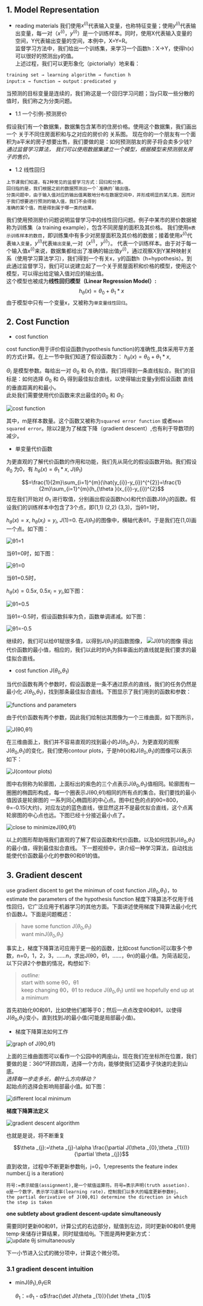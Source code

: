 
## 1. Model Representation
+ reading materials
  我们使用$x^{(i)}$代表输入变量，也称特征变量；使用$y^{(i)}$代表输出变量，每一对（$x^{(i)}$，$y^{(i)}$）是一个训练样本。同时，使用X代表输入变量的空间，Y代表输出变量的空间，本例中，X=Y=R。<br>
  监督学习方法中，我们给出一个训练集，来学习一个函数h：X→Y，使得h(x)可以很好的预测出y的值。<br>
  上述过程，我们可以更形象化（pictorially）地来看：
```
training set → learning algorithm → function h
input:x → function → output：predicated y
```

当预测的目标变量是连续的，我们称这是一个回归学习问题；当y只取一些分散的值时，我们称之为分类问题。


+ 1.1 一个引例-预测房价

假设我们有一个数据集，数据集包含某市的住房价格。使用这个数据集，我们画出一个 关于不同住房面积和与之对应的房价的 关系图。
现在你的一个朋友有一个面积为a平米的房子想要出售，我们要做的是：如何预测朋友的房子将会卖多少钱?<br>
*通过监督学习算法， 我们可以使用数据集建立一个模型，根据模型来预测朋友房子的售价。*

+ 1.2 线性回归

```
上节课我们知道，有2种常见的监督学习方式：回归和分类。
回归指的是，我们根据之前的数据预测出一个`准确的`输出值。
分类问题中，由于输入值对应的输出值离散地分布在数据空间中，并形成明显的某几类，因而对于我们想要进行预测的输入值，我们不会得到
准确的某个值，而是得到属于哪一类的结果。

```
我们使用预测房价问题说明监督学习中的线性回归问题。例子中某市的房价数据被称为训练集（a training example），包含不同房屋的面积及其价格。
我们使用`m表示训练样本的数目`，即训练集中有多少对房屋面积及其价格的数据；接着使用$x^{(i)}$代表`输入变量`，$y^{(i)}$代表`输出变量`,一对（$x^{(i)}$，$y^{(i)}$）。
代表一个训练样本。由于对于每一个输入值$x^{(i)}$来说，数据集都给出了准确的输出值$y^{(i)}$，通过观察X到Y某种映射关系（使用学习算法学习），我们得到一个有关x，y的函数h（h=hypothesis）。到此通过监督学习，我们可以说建立起了一个关于房屋面积和价格的模型，使用这个模型，可以得出给定输入值对应的输出值。<br>
这个模型也被成为**线性回归模型（Linear Regression Model）:**
$$h_{\theta }(x)=\theta _{0}+\theta _{1}*x$$
由于模型中只有一个变量x，又被称为`单变量线性回归`。 

## 2. Cost Function
+ cost function 

cost function用于评价假设函数(hypothesis function)的准确性,具体采用平方差的方式计算。在上一节中我们知道了假设函数为：
$h_{\theta }(x)=\theta _{0}+\theta _{1}*x$,

$Θ_i$ 是模型参数。每给出一对 $Θ_0$ 和 $Θ_1$ 的值，我们将得到一条直线拟合。我们的目标是：如何选择 $Θ_0$ 和 $Θ_1$ 得到最佳拟合直线，以使得输出变量y到假设函数 直线的垂直距离的和最小。<br>
此处我们需要使用代价函数来求出最佳的$Θ_0$ 和 $Θ_1$:

![cost function](https://github.com/Vita112/machine_learning/blob/master/machine_learning%20from%20stanford%20by%20Andrew%20Ng/img/cost_function_chapter02.gif)

其中，m是样本数量。这个函数又被称为`squared error function` 或者`mean squared error`。除以2是为了梯度下降（gradient descent）,也有利于导数项的减少。
+ 单变量代价函数

为更直观的了解代价函数的作用和功能，我们先从简化的假设函数开始。我们假设 $θ_0$ 为0，有
$h_{\theta }(x)=\theta _{1}*x$,
$J(\theta _{1})$

$$=\frac{1}{2m}\sum_{i=1}^{m}(\hat{y_{i}}-y_{i})^{^{2}}=\frac{1}{2m}\sum_{i=1}^{m}(h_{\theta }(x_{i})-y_{i})^{2}$$
现在我们开始对 $Θ_1$ 进行取值，分别画出假设函数h(x)和代价函数J($θ_1$)的函数。假设我们的训练样本中包含了3个点，即(1,1) (2,2) (3,3)，当θ1=1时，

$h_{\theta }(x)=x$, $h_{\theta }(x_{i})=y_{i}$, 
$J(1)$=0.
在$J(θ_1)$的图像中，横轴代表θ1，于是我们在(1,0)画一个点。如下图：

![θ1=1](https://github.com/Vita112/machine_learning/blob/master/machine_learning%20from%20stanford%20by%20Andrew%20Ng/img/%CE%B8%3D1.png)

当θ1=0时，如下图：

![θ1=0](https://github.com/Vita112/machine_learning/blob/master/machine_learning%20from%20stanford%20by%20Andrew%20Ng/img/%CE%B8%3D0.png)

当θ1=0.5时，

$h_{\theta }(x)=0.5x$, $0.5x_{i}=y_{i}$,如下图：

![θ1=0.5](https://github.com/Vita112/machine_learning/blob/master/machine_learning%20from%20stanford%20by%20Andrew%20Ng/img/%CE%B8%3D0.5.png)

当θ1=-0.5时，假设函数斜率为负，函数单调递减。如下图：

![θ1=-0.5](https://github.com/Vita112/machine_learning/blob/master/machine_learning%20from%20stanford%20by%20Andrew%20Ng/img/%CE%B8%3D-0.5.png)

继续的，我们可以给θ1赋很多值，以得到$J(θ_1)$的函数图像，
![J(θ1)的图像](https://github.com/Vita112/machine_learning/blob/master/machine_learning%20from%20stanford%20by%20Andrew%20Ng/img/3%E4%B8%AA%CE%B8%E7%9A%84%E5%8F%96%E5%80%BC%E5%AF%B9%E5%BA%94%E7%9A%84%E6%8B%9F%E5%90%88%E7%9B%B4%E7%BA%BF.png)
得出代价函数的最小值，相应的，我们以此时的$θ_1$为斜率画出的直线就是我们要求的最佳拟合直线。
+ cost function J($θ_0$,$θ_1$)

当代价函数有两个参数时，假设函数是一条不通过原点的直线，我们的任务仍然是最小化 J($θ_0$,$θ_1$)，找到那条最佳拟合直线。下图显示了我们用到的函数和参数：

![functions and parameters](https://github.com/Vita112/machine_learning/blob/master/machine_learning%20from%20stanford%20by%20Andrew%20Ng/img/functions%20and%20parameters.png)

由于代价函数有两个参数，因此我们绘制出其图像为一个三维曲面，如下图所示，

![J(θ0,θ1)](https://github.com/Vita112/machine_learning/blob/master/machine_learning%20from%20stanford%20by%20Andrew%20Ng/img/J(%CE%B80%EF%BC%8C%CE%B81).png)

在三维曲面上，我们并不容易直观的找到最小的J($θ_0$,$θ_1$)，为更直观的观察J($θ_0$,$θ_1$)的变化，我们使用contour plots，于是hθ(x)和J($θ_0$,$θ_1$)的图像可以表示如下：

![J(contour plots)](https://github.com/Vita112/machine_learning/blob/master/machine_learning%20from%20stanford%20by%20Andrew%20Ng/img/contour_plots.png)

图中右侧称为轮廓图，上面标出的紫色的三个点表示J($θ_0$,$θ_1$)值相同。轮廓图有一圈圈的椭圆形构成，每一个圈表示J(θ0,θ1)相同的所有点的集合。我们要找的最小值因该是轮廓图的 一系列同心椭圆形的中心点。图中红色的点的θ0=800，θ=-0.15(大约)，对应左边的蓝色直线，很显然这并不是最优拟合直线，这个点离轮廓图的中心点也远。下图已经十分接近最小点了。

![close to minimizeJ(θ0,θ1)](https://github.com/Vita112/machine_learning/blob/master/machine_learning%20from%20stanford%20by%20Andrew%20Ng/img/close%20to%20minimizeJ(%CE%B80%2C%CE%B81).png)

以上的图形帮助哦我们直观的了解了假设函数和代价函数。以及如何找到J($θ_0$,$θ_1$)的最小值，得到最佳拟合直线。
下一题视频中，讲介绍一种学习算法，自动找出能使代价函数最小化的参数θ0和θ1的值。

## 3. Gradient descent
use gradient discent to get the minimun of cost function J($θ_0$,$θ_1$)，to estimate the parameters of the hypothesis function 
梯度下降算法不仅用于线性回归，它广泛应用于机器学习的其他方面。下面讲述使用梯度下降算法最小化代价函数J。下面是问题概述：
 > have some function J($θ_0$,$θ_1$)<br>
   want minJ($θ_0$,$θ_1$)<br>
   
事实上，梯度下降算法可应用于更一般的函数，比如cost function可以取多个参数，n=0，1，2，3，……n，求出J(θ0，θ1，……，θn)的最小值。为简洁起见，以下只讲2个参数的情况，构想如下:
>  _outline:_<br>
   start with some θ0，θ1<br>
   keep changing θ0，θ1 to reduce J($θ_0$,$θ_1$) until we hopefully end up at a minimum
 
首先初始化θ0和θ1，比如使他们都等于0；然后一点点改变θ0和θ1，以使得J($θ_0$,$θ_1$)变小，直到找到J的最小值(可能是局部最小值)。
+ 梯度下降算法如何工作
 
 ![graph of J(θ0,θ1)](https://github.com/Vita112/machine_learning/blob/master/machine_learning%20from%20stanford%20by%20Andrew%20Ng/img/graph%20of%20J(%CE%B80%2C%CE%B81).png)
 
 上面的三维曲面图可以看作一个公园中的两座山，现在我们在坐标所在位置，我们要做的是：360°环顾四周，选择一个方向，能够使我们迈着步子快速的走到山底。<br>
 *选择每一步走多长，朝什么方向移动？*<br>
 起始点的选择会影响局部最小值。如下图：
 
![different local minimum](https://github.com/Vita112/machine_learning/blob/master/machine_learning%20from%20stanford%20by%20Andrew%20Ng/img/different%20local%20minimum.png)

**梯度下降算法定义**

![gradient descent algorithm](https://github.com/Vita112/machine_learning/blob/master/machine_learning%20from%20stanford%20by%20Andrew%20Ng/img/gradient%20descent%20algorithm.png)
 
 也就是是说，将不断重复
 
 $$\theta _{j}:=\theta _{j}-\alpha \frac{\partial J(\theta _{0},\theta _{1}))}{\partial \theta _{j}}$$
 
 直到收敛，过程中不断更新参数θj，j=0，1,represents the feature index number.(j is a iteration)
 ```
 符号:=表示赋值(assignment),是一个赋值运算符。符号=表示声明(truth assetion).
 α是一个数字，表示学习速率(learning rate)，控制我们以多大的幅度更新参数θj。
 the partial derivative of J(θ0,θ1) determine the direction in which the step is taken
 ```
**one subtlety about gradient descent-update simultaneously**

需要同时更新θ0和θ1，计算公式的右边部分，赋值到左边，同时更新θ0和θ1.使用temp·来储存计算结果，同时赋值给θj。下图是两种更新方式：
![update θj simultaneously](https://github.com/Vita112/machine_learning/blob/master/machine_learning%20from%20stanford%20by%20Andrew%20Ng/img/update%20%CE%B8j%20simultaneously.png)

下一小节进入公式的微分项中，计算这个微分项。
### 3.1 gradient descent intuition
+ minJ($θ_1$),$θ_1$∈R

   $θ_1$：=$θ_1$ - α$\frac{\det J(\theta _{1})}{\det \theta _{1}}$

